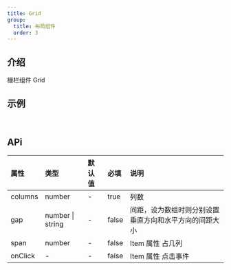 ```yaml
---
title: Grid
group:
  title: 布局组件
  order: 3
---
```


## 介绍

栅栏组件 Grid
​

## 示例

<!-- 可以通过code加载示例代码，dumi会帮我们做解析 -->

<code src="./demo/base.tsx"></code>

​

## APi

<!-- 会生成api表格 -->

| 属性    | 类型                 | 默认值 | 必填  | 说明                                                   |
| :------ | :------------------- | :----- | :---- | :----------------------------------------------------- |
| columns | number               | -      | true  | 列数                                                   |
| gap     | number &#124; string | -      | false | 间距，设为数组时则分别设置垂直方向和水平方向的间距大小 |
| span    | number               | -      | false | Item 属性 占几列                                       |
| onClick | -                    | -      | false | Item 属性 点击事件                                     |
